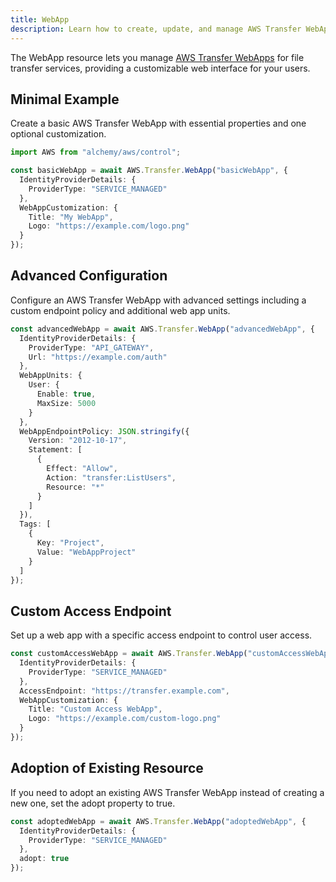 ```yaml
---
title: WebApp
description: Learn how to create, update, and manage AWS Transfer WebApps using Alchemy Cloud Control.
---
```



The WebApp resource lets you manage [AWS Transfer WebApps](https://docs.aws.amazon.com/transfer/latest/userguide/) for file transfer services, providing a customizable web interface for your users.

## Minimal Example

Create a basic AWS Transfer WebApp with essential properties and one optional customization.

```ts
import AWS from "alchemy/aws/control";

const basicWebApp = await AWS.Transfer.WebApp("basicWebApp", {
  IdentityProviderDetails: {
    ProviderType: "SERVICE_MANAGED"
  },
  WebAppCustomization: {
    Title: "My WebApp",
    Logo: "https://example.com/logo.png"
  }
});
```

## Advanced Configuration

Configure an AWS Transfer WebApp with advanced settings including a custom endpoint policy and additional web app units.

```ts
const advancedWebApp = await AWS.Transfer.WebApp("advancedWebApp", {
  IdentityProviderDetails: {
    ProviderType: "API_GATEWAY",
    Url: "https://example.com/auth"
  },
  WebAppUnits: {
    User: {
      Enable: true,
      MaxSize: 5000
    }
  },
  WebAppEndpointPolicy: JSON.stringify({
    Version: "2012-10-17",
    Statement: [
      {
        Effect: "Allow",
        Action: "transfer:ListUsers",
        Resource: "*"
      }
    ]
  }),
  Tags: [
    {
      Key: "Project",
      Value: "WebAppProject"
    }
  ]
});
```

## Custom Access Endpoint

Set up a web app with a specific access endpoint to control user access.

```ts
const customAccessWebApp = await AWS.Transfer.WebApp("customAccessWebApp", {
  IdentityProviderDetails: {
    ProviderType: "SERVICE_MANAGED"
  },
  AccessEndpoint: "https://transfer.example.com",
  WebAppCustomization: {
    Title: "Custom Access WebApp",
    Logo: "https://example.com/custom-logo.png"
  }
});
```

## Adoption of Existing Resource

If you need to adopt an existing AWS Transfer WebApp instead of creating a new one, set the adopt property to true.

```ts
const adoptedWebApp = await AWS.Transfer.WebApp("adoptedWebApp", {
  IdentityProviderDetails: {
    ProviderType: "SERVICE_MANAGED"
  },
  adopt: true
});
```
